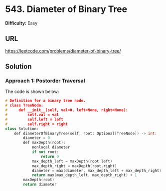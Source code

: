# 543. Diameter of Binary Tree
**Difficulty:** Easy

## URL

https://leetcode.com/problems/diameter-of-binary-tree/

## Solution

### Approach 1: Postorder Traversal

The code is shown below:

```c++
# Definition for a binary tree node.
# class TreeNode:
#     def __init__(self, val=0, left=None, right=None):
#         self.val = val
#         self.left = left
#         self.right = right
class Solution:
    def diameterOfBinaryTree(self, root: Optional[TreeNode]) -> int:
        diameter = 0
        def maxDepth(root):
            nonlocal diameter
            if not root:
                return 0
            max_depth_left = maxDepth(root.left)
            max_depth_right = maxDepth(root.right)
            diameter = max(diameter, max_depth_left + max_depth_right)
            return max(max_depth_left, max_depth_right) + 1
        maxDepth(root)
        return diameter
```

